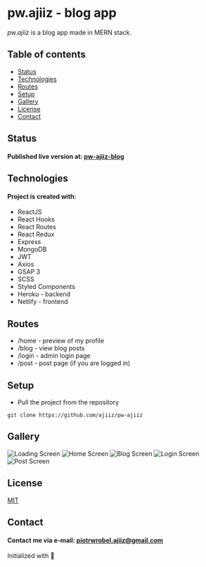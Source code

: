 # pw.ajiiz - blog app

*pw.ajiiz* is a blog app made in MERN stack.

## Table of contents
* [Status](#status)
* [Technologies](#technologies)
* [Routes](#routes)
* [Setup](#setup)
* [Gallery](#gallery)
* [License](#license)
* [Contact](#contact)

## Status
#### Published live version at: [pw-ajiiz-blog](https://pw-ajiiz-blog.netlify.app/)

## Technologies
#### Project is created with:
* ReactJS
* React Hooks
* React Routes
* React Redux
* Express
* MongoDB
* JWT
* Axios
* GSAP 3
* SCSS
* Styled Components
* Heroku - backend
* Netlify - frontend

## Routes
* /home - preview of my profile
* /blog - view blog posts
* /login - admin login page
* /post - post page (if you are logged in)

## Setup
* Pull the project from the repository
```
git clone https://github.com/ajiiz/pw-ajiiz
```
## Gallery
  ![Loading Screen](https://github.com/ajiiz/pw-ajiiz/blob/master/photos_showcase/loading_page.png?raw=true)
  ![Home Screen](https://github.com/ajiiz/pw-ajiiz/blob/master/photos_showcase/home_page.png?raw=true)
  ![Blog Screen](https://github.com/ajiiz/pw-ajiiz/blob/master/photos_showcase/blog_page.png?raw=true)
  ![Login Screen](https://github.com/ajiiz/pw-ajiiz/blob/master/photos_showcase/login_page.png?raw=true)
  ![Post Screen](https://github.com/ajiiz/pw-ajiiz/blob/master/photos_showcase/post_page.png?raw=true)
## License
[MIT](https://choosealicense.com/licenses/mit/)

## Contact
#### Contact me via e-mail: piotrwrobel.ajiiz@gmail.com

Initialized with 🖤
